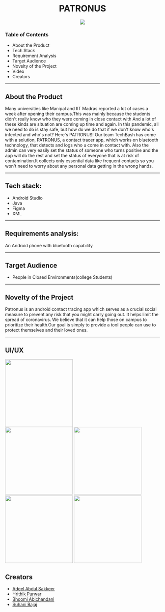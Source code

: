 <h1 align="center">
 PATRONUS
 </h1>
<p align="center">
<img src="https://user-images.githubusercontent.com/72293452/111889226-9be8dc00-8a09-11eb-9e0a-66cee9b40b9b.png">
</p>


### Table of Contents
* About the Product
* Tech Stack
* Requirement Analysis
* Target Audience
* Novelty of the Project
* Video
* Creators
__________
## About the Product
Many universities like Manipal and IIT Madras reported a lot of cases a week after opening their campus.This was mainly because the students didn't really know who they were coming in close contact with And a lot of these kinds are situation are coming up time and again. 
In this pandemic, all we need to do is stay safe, but how do we do that if we don't know who's infected and who's not?
Here's PATRONUS! 
Our team TechBash has come with a solution, PATRONUS, a contact tracer app, which works on bluetooth technology, that detects and logs who u come in contact with. Also the admin can very easily set the status of someone who turns positive and the app will do the rest and set the status of everyone that is at risk of contamination.It collects only essential data like frequent contacts so you won't need to worry about any personal data getting in the wrong hands. 
_________
## Tech stack:
* Android Studio
* Java
* Figma
* XML
____________
## Requirements analysis:
An Android phone with bluetooth capability
____________
## Target Audience
* People in Closed Environments(college Students)

________
## Novelty of the Project
Patronus is an android contact tracing app which serves as a crucial social measure to prevent any risk that you might carry going out. It helps limit the spread of coronavirus. We believe that it can help those on campus to prioritize their health.Our goal is simply to provide a tool people can use to protect themselves and their loved ones. 
_______
## UI/UX

<img src="https://user-images.githubusercontent.com/72293452/111890359-a194f080-8a0e-11eb-8784-0301868a8d72.jpeg" width="220"/>
<div>
<img src="https://user-images.githubusercontent.com/72293452/111890360-a3f74a80-8a0e-11eb-81e4-7f2a37145501.jpeg" width="220"/>
<img src="https://user-images.githubusercontent.com/72293452/111890362-a659a480-8a0e-11eb-81ae-1af70fbf1f21.jpeg" width="220"/>
<img src="https://user-images.githubusercontent.com/72293452/111890364-a9549500-8a0e-11eb-908b-11308d4d3b77.jpeg" width="220"/>
<img src="https://user-images.githubusercontent.com/72293452/111890366-aa85c200-8a0e-11eb-9fb8-7c75874c0f41.jpeg" width="220"/>
</div?

___
## Creators
* [Adeel Abdul Sakkeer](https://github.com/ade3l) 
* [Hrithik Purwar](https://github.com/hrithikpurwar)
* [Bhoomi Abichandani](https://github.com/bhoomi0242)
* [Suhani Bajaj](https://github.com/SuhaniBajaj-23)

